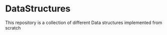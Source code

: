 # DataStructures
This repository is a collection of different Data structures implemented from scratch
